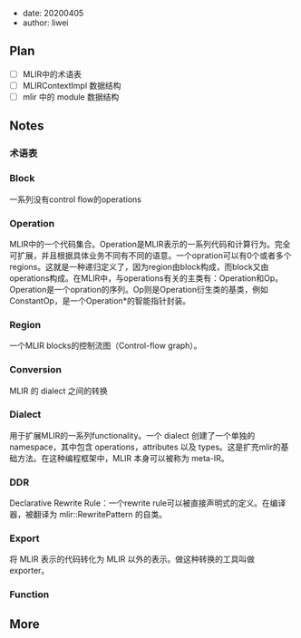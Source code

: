 - date: 20200405 
- author: liwei

## Plan

- [ ] MLIR中的术语表
- [ ] MLIRContextImpl 数据结构
- [ ] mlir 中的 module 数据结构

## Notes

### 术语表

### Block

一系列没有control flow的operations

### Operation

MLIR中的一个代码集合。Operation是MLIR表示的一系列代码和计算行为。完全可扩展，并且根据具体业务不同有不同的语意。一个opration可以有0个或者多个regions。这就是一种递归定义了，因为region由block构成，而block又由operations构成。在MLIR中，与operations有关的主类有：Operation和Op。Operation是一个opration的序列。Op则是Operation衍生类的基类，例如ConstantOp，是一个Operation*的智能指针封装。

### Region

一个MLIR blocks的控制流图（Control-flow graph）。

### Conversion

MLIR 的 dialect 之间的转换

### Dialect

用于扩展MLIR的一系列functionality。一个 dialect 创建了一个单独的 namespace，其中包含 operations，attributes 以及 types。这是扩充mlir的基础方法。在这种编程框架中，MLIR 本身可以被称为 meta-IR。

### DDR

Declarative Rewrite Rule：一个rewrite rule可以被直接声明式的定义。在编译器，被翻译为 mlir::RewritePattern 的自类。

### Export

将 MLIR 表示的代码转化为 MLIR 以外的表示。做这种转换的工具叫做 exporter。

### Function

## More
